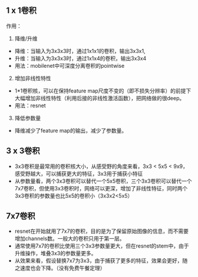 ## 1 x 1卷积
作用：
1. 降维/升维
- 降维：当输入为3x3x3时，通过1x1x1的卷积，输出3x3x1,
- 升维：当输入为3x3x3时，通过1x1x4的卷积，输出3x3x4
- 用法：mobilenet中可深度分离卷积的pointwise

2. 增加非线性特性
- 1*1卷积核，可以在保持feature map尺度不变的（即不损失分辨率）的前提下大幅增加非线性特性（利用后接的非线性激活函数），把网络做的很deep。
- 用法：resnet

3. 降低参数量
- 降维减少了feature map的输出，减少了参数量。


## 3 x 3卷积
- 3x3卷积是最常用的卷积核大小，从感受野的角度来看，3x3 < 5x5 < 9x9，感受野越大，可以捕获更大的特征，3x3用于捕获小特征
- 从参数量看，两个3x3卷积可以替代一个5x5卷积，三个3x3卷积可以替代一个7x7卷积，但使用3x3卷积时，网络可以更深，增加了非线性特征，同时两个3x3卷积的参数量也比5x5的卷积小（3x3x2<5x5）


## 7x7卷积
- resnet在开始就用了7x7的卷积，目的是为了保留原始图像的信息，而不需要增加channels数。一般大的卷积只用于第一层。
- 通常使用7x7的卷积比使用三个3x3参数量更大，但在resnet的stem中，由于升维操作，堆叠3x3的参数量更多。
- 从效果来看，假设替换7x7为3x3，由于捕获了更多的特征，效果会更好，随之速度也会下降。（没有免费午餐定理）
